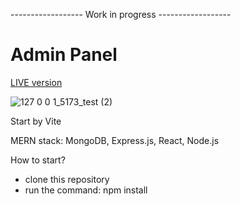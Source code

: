 ------------------ Work in progress ------------------

# Admin Panel

<a href="https://adminpanelfrontend.onrender.com">LIVE version</a>

![127 0 0 1_5173_test (2)](https://github.com/Kkinod/AdminPanel/assets/100312386/debcfbfe-e292-445b-aa95-0f6d648895eb)

Start by Vite

MERN stack: MongoDB, Express.js, React, Node.js


How to start?
- clone this repository
- run the command: npm install
